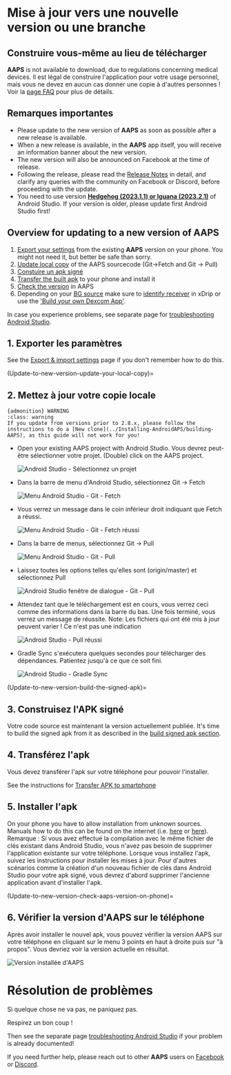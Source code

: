 # Mise à jour vers une nouvelle version ou une branche

## Construire vous-même au lieu de télécharger

**AAPS** is not available to download, due to regulations concerning medical devices. Il est légal de construire l'application pour votre usage personnel, mais vous ne devez en aucun cas donner une copie à d'autres personnes ! Voir la [page FAQ](../Getting-Started/FAQ.md) pour plus de détails.

## Remarques importantes

* Please update to the new version of **AAPS** as soon as possible after a new release is available.
* When a new release is available, in the **AAPS** app itself, you will receive an information banner about the new version.
* The new version will also be announced on Facebook at the time of release.
* Following the release, please read the [Release Notes](../Installing-AndroidAPS/Releasenotes.md) in detail, and clarify any queries with the community on Facebook or Discord, before proceeding with the update.
* You need to use version **[Hedgehog (2023.1.1) or Iguana (2023.2.1)](https://developer.android.com/studio/)** of Android Studio. If your version is older, please update first Android Studio first! 

## Overview for updating to a new version of AAPS

1. [Export your settings](../Usage/ExportImportSettings.md) from the existing **AAPS** version on your phone. You might not need it, but better be safe than sorry.
2. [Update local copy](#2-update-your-local-copy) of the AAPS sourcecode (Git->Fetch and Git -> Pull)
3. [Constuire un apk signé](#3-build-the-signed-apk)
4. [Transfer the built apk](#4-transfer-the-apk) to your phone and install it
5. [Check the version](#6-check-aaps-version-on-phone) in AAPS
6. Depending on your [BG source](../Getting-Started/CompatiblesCgms.md) make sure to [identify receiver](../CompatibleCgms/xDrip.md#identify-receiver) in xDrip or use the ['Build your own Dexcom App'](../CompatibleCgms/DexcomG6.md#if-using-g6-with-build-your-own-dexcom-app).

In case you experience problems, see separate page for [troubleshooting Android Studio](../Installing-AndroidAPS/troubleshooting_androidstudio.md).

## 1. Exporter les paramètres

See the [Export & import settings](../Usage/ExportImportSettings.md) page if you don't remember how to do this.

(Update-to-new-version-update-your-local-copy)=

## 2. Mettez à jour votre copie locale

    {admonition} WARNING
    :class: warning
    If you update from versions prior to 2.8.x, please follow the instructions to do a [New clone](../Installing-AndroidAPS/building-AAPS), as this guide will not work for you!

* Open your existing AAPS project with Android Studio. Vous devrez peut-être sélectionner votre projet. (Double) click on the AAPS project.
    
    ![Android Studio - Sélectionnez un projet](../images/update/01_ProjectSelection.png)

* Dans la barre de menu d'Android Studio, sélectionnez Git -> Fetch
    
    ![Menu Android Studio - Git - Fetch](../images/update/02_GitFetch.png)

* Vous verrez un message dans le coin inférieur droit indiquant que Fetch a réussi.
    
    ![Menu Android Studio - Git - Fetch réussi](../images/update/03_GitFetchSuccessful.png)

* Dans la barre de menus, sélectionnez Git -> Pull
    
    ![Menu Android Studio - Git - Pull](../images/update/04_GitPull.png)

* Laissez toutes les options telles qu'elles sont (origin/master) et sélectionnez Pull
    
    ![Android Studio fenêtre de dialogue - Git - Pull](../images/update/05_GitPullOptions.png)

* Attendez tant que le téléchargement est en cours, vous verrez ceci comme des informations dans la barre du bas. Une fois terminé, vous verrez un message de réussite. Note: Les fichiers qui ont été mis à jour peuvent varier ! Ce n'est pas une indication
    
    ![Android Studio - Pull réussi](../images/update/06_GitPullSuccess.png)

* Gradle Sync s'exécutera quelques secondes pour télécharger des dépendances. Patientez jusqu'à ce que ce soit fini.
    
    ![Android Studio - Gradle Sync](../images/studioSetup/40_BackgroundTasks.png)

(Update-to-new-version-build-the-signed-apk)=

## 3. Construisez l'APK signé

Votre code source est maintenant la version actuellement publiée. It's time to build the signed apk from it as described in the [build signed apk section](../Installing-AndroidAPS/building-AAPS.md#build-the-aaps-signed-apk).

## 4. Transférez l'apk

Vous devez transférer l'apk sur votre téléphone pour pouvoir l'installer.

See the instructions for [Transfer APK to smartphone](../Installing-AndroidAPS/Transferring-and-installing-AAPS.md)

## 5. Installer l'apk

On your phone you have to allow installation from unknown sources. Manuals how to do this can be found on the internet (i.e. [here](https://www.expressvpn.com/de/support/vpn-setup/enable-apk-installs-android/) or [here](https://www.androidcentral.com/unknown-sources)). Remarque : Si vous avez effectué la compilation avec le même fichier de clés existant dans Android Studio, vous n'avez pas besoin de supprimer l'application existante sur votre téléphone. Lorsque vous installez l'apk, suivez les instructions pour installer les mises à jour. Pour d'autres scénarios comme la création d'un nouveau fichier de clés dans Android Studio pour votre apk signé, vous devrez d'abord supprimer l'ancienne application avant d'installer l'apk.

(Update-to-new-version-check-aaps-version-on-phone)=

## 6. Vérifier la version d'AAPS sur le téléphone

Après avoir installer le nouvel apk, vous pouvez vérifier la version AAPS sur votre téléphone en cliquant sur le menu 3 points en haut à droite puis sur "à propos". Vous devriez voir la version actuelle en résultat.

![Version installée d'AAPS](../images/Update_VersionCheck282.png)

# Résolution de problèmes

Si quelque chose ne va pas, ne paniquez pas.

Respirez un bon coup !

Then see the separate page [troubleshooting Android Studio](../Installing-AndroidAPS/troubleshooting_androidstudio.md) if your problem is already documented!

If you need further help, please reach out to other **AAPS** users on [Facebook](https://www.facebook.com/groups/AndroidAPSUsers) or [Discord](https://discord.gg/4fQUWHZ4Mw).